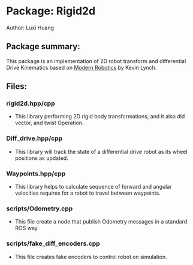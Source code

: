 # Package: Rigid2d

Author: Luxi Huang

## Package summary:
This package is an implementation of 2D robot transform and differential Drive Kinematics based on  [Modern Robotics](http://hades.mech.northwestern.edu/index.php/Modern_Robotics) by Kevin Lynch. 

## Files:

### rigid2d.hpp/cpp 
- This library performing 2D rigid body transformations, and it also did vector, and twist Operation.  

### Diff_drive.hpp/cpp
- This library will track the state of a differential drive robot as its wheel positions as updated.  

### Waypoints.hpp/cpp
- This library helps to calculate sequence of forward and angular velocities requires for a robot to travel between waypoints. 

### scripts/Odometry.cpp 
- This file create a node that publish Odometry messages in a standard ROS way.

### scripts/fake_diff_encoders.cpp
- This file creates fake encoders to control robot on simulation.










